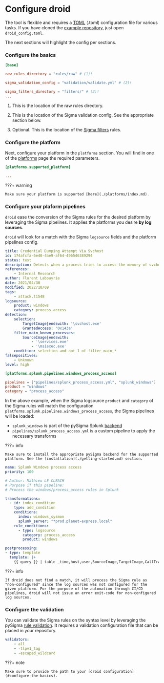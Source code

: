 # Configure droid

The tool is flexible and requires a [TOML](https://toml.io/en/) (.toml) configuration file for various tasks. If you have cloned the [example repository](https://github.com/certeu/droid-init), just open `droid_config.toml`.

The next sections will highlight the config per sections.

### Configure the basics

```toml
[base]

raw_rules_directory = "rules/raw" # (1)!

sigma_validation_config = "validation/validate.yml" # (2)!

sigma_filters_directory = "filters/" # (3)!
...
```

1.  This is the location of the raw rules directory.

2.  This is the location of the Sigma validation config. See the appropriate section below.

3.  Optional. This is the location of the [Sigma filters](https://sigmahq.io/docs/meta/filters.html) rules.

### Configure the platform

Next, configure your platform in the `platforms` section. You will find in one of the [platforms](./platforms/index.md) page the required parameters.

```toml
[platforms.supported_platform]

...
```

???+ warning

    Make sure your platform is supported [here](./platforms/index.md).

### Configure your plaform pipelines

`droid` ease the conversion of the Sigma rules for the desired platform by leveraging the Sigma pipelines. It applies the platforms you desire **by log sources**.

`droid` will look for a match with the Sigma `logsource` fields and the platform pipelines config.

```yaml title="proc_access_win_svchost_credential_dumping.yml" hl_lines="12 13 14"
title: Credential Dumping Attempt Via Svchost
id: 174afcfa-6e40-4ae9-af64-496546389294
status: test
description: Detects when a process tries to access the memory of svchost to potentially dump credentials.
references:
    - Internal Research
author: Florent Labouyrie
date: 2021/04/30
modified: 2022/10/09
tags:
    - attack.t1548
logsource:
    product: windows
    category: process_access
detection:
    selection:
        TargetImage|endswith: '\svchost.exe'
        GrantedAccess: '0x143a'
    filter_main_known_processes:
        SourceImage|endswith:
            - '\services.exe'
            - '\msiexec.exe'
    condition: selection and not 1 of filter_main_*
falsepositives:
    - Unknown
level: high
```

```toml title="droid_config.toml" hl_lines="4 5"
[platforms.splunk.pipelines.windows_process_access]

pipelines = ["pipelines/splunk_process_access.yml", "splunk_windows"]
product = "windows"
category = "process_access"
```

In the above example, when the Sigma logsource `product` and `category` of the Sigma rules will match the configuration `platforms.splunk.pipelines.windows_process_access`, the Sigma pipelines will be loaded:

- `splunk_windows` is part of the pySigma Splunk [backend](https://github.com/SigmaHQ/pySigma-backend-splunk)
- `pipelines/splunk_process_access.yml` is a custom pipeline to apply the necessary transforms

???+ info

    Make sure to install the appropriate pySigma backend for the supported platform. See the [installation](./getting-started.md) section.

```yaml title="splunk_process_access.yml" hl_lines="14 15 16 17"
name: Splunk Windows process access
priority: 100

# Author: Mathieu LE CLEACH
# Purpose if this pipeline:
# Process the windows/process_access rules in Splunk

transformations:
  - id: index_condition
    type: add_condition
    conditions:
      index: windows_sysmon
      splunk_server: "*prod.planet-express.local"
    rule_conditions:
      - type: logsource
        category: process_access
        product: windows

postprocessing:
- type: template
  template: |+
    {{ query }} | table _time,host,user,SourceImage,TargetImage,CallTrace,GrantedAccess
```

???+ info

    If droid does not find a match, it will process the Sigma rule as "non-configured" since the log sources was not configured for the given platform. For the purpose of the automation through CI/CD pipelines, droid will not issue an error exit-code for non-configured log sources.

### Configure the validation

You can validate the Sigma rules on the syntax level by leveraging the pySigma [rule validation](https://sigmahq-pysigma.readthedocs.io/en/latest/Rule_Validation.html). It requires a validation configuration file that can be placed in your repository.

```yaml  title="validate.yml"
validators:
    - all
    - -tlpv1_tag
    - -escaped_wildcard
```

???+ note

    Make sure to provide the path to your [droid configuration](#configure-the-basics).